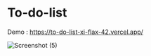 # To-do-list
 Demo : https://to-do-list-xi-flax-42.vercel.app/

 
![Screenshot (5)](https://github.com/arefrhnm1/To-do-list/assets/142392264/52256d00-f7f7-4de9-af68-29e6b395f79f)
